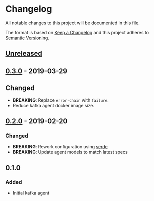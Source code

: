 # Changelog
All notable changes to this project will be documented in this file.

The format is based on [Keep a Changelog](http://keepachangelog.com/en/1.0.0/)
and this project adheres to [Semantic Versioning](http://semver.org/spec/v2.0.0.html).

## [Unreleased]

## [0.3.0] - 2019-03-29
## Changed
- **BREAKING**: Replace `error-chain` with `failure`.
- Reduce kafka agent docker image size.

## [0.2.0] - 2019-02-20
### Changed
- **BREAKING**: Rework configuration using [serde](https://docs.rs/serde)
- **BREAKING**: Update agent models to match latest specs

## 0.1.0
### Added
- Initial kafka agent


[Unreleased]: https://github.com/replicante-io/agents/compare/v0.3.0...HEAD
[0.3.0]: https://github.com/replicante-io/agents/compare/v0.2.0...v0.3.0
[0.2.0]: https://github.com/replicante-io/agents/compare/v0.1.0...v0.2.0
